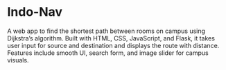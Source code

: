 # Indo-Nav
A web app to find the shortest path between rooms on campus using Dijkstra’s algorithm. Built with HTML, CSS, JavaScript, and Flask, it takes user input for source and destination and displays the route with distance. Features include smooth UI, search form, and image slider for campus visuals.
